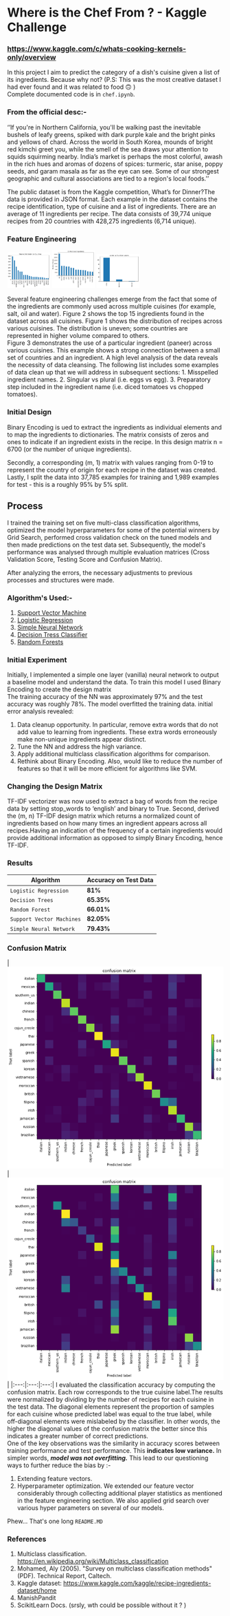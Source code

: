 # Where is the Chef From ? - Kaggle Challenge
### https://www.kaggle.com/c/whats-cooking-kernels-only/overview
In this project I aim to predict the category of a dish's cuisine given a list of its ingredients. Because why not? (P.S: This was the most creative dataset I had ever found and it was related to food 🙃 ) <br>
Complete documented code is in <code>chef.ipynb</code>. 
### From the official desc:- 
‘’If you're in Northern California, you'll be walking past the inevitable bushels of leafy greens, spiked with dark purple kale and the bright pinks and yellows of chard. Across the world in South Korea, mounds of bright red kimchi greet you, while the smell of the sea draws your attention to squids squirming nearby. India’s market is perhaps the most colorful, awash in the rich hues and aromas of dozens of spices: turmeric, star anise, poppy seeds, and garam masala as far as the eye can see. Some of our strongest geographic and cultural associations are tied to a region's local foods.’’

The public dataset is from the Kaggle competition, What’s for Dinner?The data is provided in JSON format. Each example in the dataset contains the recipe identification, type of cuisine and a list of ingredients. There are an average of 11 ingredients per recipe. The data consists of 39,774 unique recipes from 20 countries with 428,275 ingredients (6,714 unique).

### Feature Engineering

<p float="left">
  <img src="1.png" width="100" />
  <img src="ingredients.png" width="100" /> 
  <img src="paneerusage.png" width="100" />
</p>
Several feature engineering challenges emerge from the fact that some of the ingredients are commonly used across multiple cuisines (for example, salt, oil and water). Figure 2 shows the top 15 ingredients found in the dataset across all cuisines. Figure 1 shows the distribution of recipes across various cuisines. The distribution is uneven; some countries are represented in higher volume compared to others.<br>
Figure 3 demonstrates the use of a particular ingredient (paneer) across various cuisines. This example shows a strong connection between a small set of countries and an ingredient.
A high level analysis of the data reveals the necessity of data cleansing. The following list includes some examples of data clean up that we will address in
subsequent sections:
1. Misspelled ingredient names.
2. Singular vs plural (i.e. eggs vs egg).
3. Preparatory step included in the ingredient
name (i.e. diced tomatoes vs chopped
tomatoes).

### Initial Design 
Binary Encoding is ued to extract the ingredients as individual elements and to map the ingredients to dictionaries. The
matrix consists of zeros and ones to indicate if an ingredient exists in the recipe. In this design matrix n = 6700 (or the number of unique ingredients).

Secondly, a corresponding (m, 1) matrix with values ranging from 0-19 to represent the country of origin for each recipe in the dataset was created.<br> Lastly, I split the data into 37,785 examples for training and
1,989 examples for test - this is a roughly 95% by 5% split.

## Process
I trained the training set on five multi-class classification algorithms, optimized the model
hyperparameters for some of the potential winners by Grid Search, performed cross validation check on the tuned models and then made predictions on the test data set. Subsequently, the model's performance was analysed through multiple evaluation matrices (Cross Validation Score, Testing Score and Confusion Matrix). 

After analyzing the errors, the necessary adjustments to previous processes and
structures were made.
### Algorithm's Used:-
1. [Support Vector Machine](https://scikit-learn.org/stable/modules/svm.html)
2. [Logistic Regression](https://scikit-learn.org/stable/modules/generated/sklearn.linear_model.LogisticRegression.html)
3. [Simple Neural Network](https://scikit-learn.org/stable/modules/generated/sklearn.neural_network.MLPClassifier.html0)
4. [Decision Tress Classifier](https://scikit-learn.org/stable/modules/generated/sklearn.tree.DecisionTreeClassifier.html#sklearn.tree.DecisionTreeClassifier)
5. [Random Forests](https://scikit-learn.org/stable/modules/generated/sklearn.ensemble.RandomForestClassifier.html)
### Initial Experiment
Initially, I implemented a simple one layer (vanilla) neural network  to output a baseline model and understand the data. To train this model I used Binary Encoding to create the design matrix<br> The training accuracy of the NN was approximately
97% and the test accuracy was roughly 78%. The model overfitted the training data. initial error analysis revealed:
1. Data cleanup opportunity. In particular, remove extra words that do not add value to learning
from ingredients. These extra words erroneously make non-unique ingredients appear distinct.
2. Tune the NN and address the high variance.
3. Apply additional multiclass classification algorithms for comparison.
4. Rethink about Binary Encoding. Also, would like to reduce the number of features so that it will be more efficient for algorithms like SVM.
### Changing the Design Matrix
TF-IDF vectorizer was now used to extract a bag of words from the recipe data by setting stop_words to ‘english’ and binary to True. Second, derived the (m, n) TF-IDF design matrix which returns a normalized count of ingredients based on how many times an ingredient appears across all recipes.Having an indication of the frequency of a certain ingredients would provide additional information as opposed to simply Binary Encoding, hence TF-IDF.

### Results
| Algorithm | Accuracy on Test Data |
| --- | --- |
| `Logistic Regression` | **81%** | 
| `Decision Trees` | **65.35%** |
| `Random Forest` | **66.01%** |
| `Support Vector Machines` | **82.05%** |
| `Simple Neural Network` | **79.43%** |

### Confusion Matrix
| [![CM Of SVM (best)](cmbest.png) ]()  | [![CM of Random Forests (worst)](cmworst.png)]() |
|:---:|:---:|:---:|
I evaluated the classification accuracy by computing the confusion matrix. Each row corresponds to the true cuisine label.The results were normalized by dividing by the number of recipes for each cuisine in
the test data. The diagonal elements represent the proportion of samples for each cuisine whose predicted label was equal to the true label, while off-diagonal elements were mislabeled by the classifier. In other words, the higher the diagonal values of the confusion matrix the better since this indicates a greater number of correct predictions.
<br>
One of the key observations was the similarity in accuracy scores between training
performance and test performance. This **indicates low variance.** In simpler words, 
***model was not overfitting.*** This  lead to our questioning ways to further reduce the bias by :-
1. Extending feature vectors.
2. Hyperparameter optimization.
We extended our feature vector considerably through collecting additional player statistics as mentioned in the feature engineering section. We also applied grid search over various hyper parameters on several
of our models.

Phew... That's one long <code>README.MD</code>
### References
1. Multiclass classification. https://en.wikipedia.org/wiki/Multiclass_classification
2. Mohamed, Aly (2005). "Survey on multiclass classification methods" (PDF). Technical Report,
Caltech.
3. Kaggle dataset: https://www.kaggle.com/kaggle/recipe-ingredients-dataset/home
4. ManishPandit
5. ScikitLearn Docs. (srsly, wth could be possible without it ? )